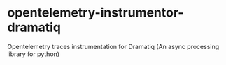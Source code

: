 # opentelemetry-instrumentor-dramatiq
Opentelemetry traces instrumentation for Dramatiq (An async processing library for python)
